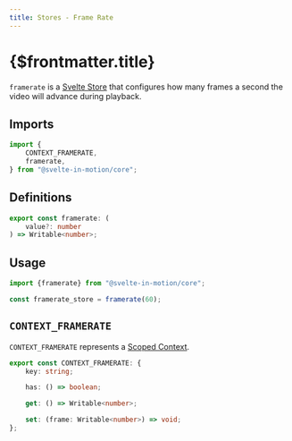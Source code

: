 ```yaml
---
title: Stores - Frame Rate
---
```


# {$frontmatter.title}

`framerate` is a [Svelte Store](https://svelte.dev/docs#run-time-svelte-store-writable) that configures how many frames a second the video will advance during playback.

## Imports

```typescript
import {
    CONTEXT_FRAMERATE,
    framerate,
} from "@svelte-in-motion/core";
```

## Definitions

```typescript
export const framerate: (
    value?: number
) => Writable<number>;
```

## Usage

```typescript
import {framerate} from "@svelte-in-motion/core";

const framerate_store = framerate(60);
```

## `CONTEXT_FRAMERATE`

`CONTEXT_FRAMERATE` represents a [Scoped Context](../%5B...2%5Dutilities/%5B...4%5Dutilities-contexts.md#make-scoped-context).

```typescript
export const CONTEXT_FRAMERATE: {
    key: string;

    has: () => boolean;

    get: () => Writable<number>;

    set: (frame: Writable<number>) => void;
};
```
